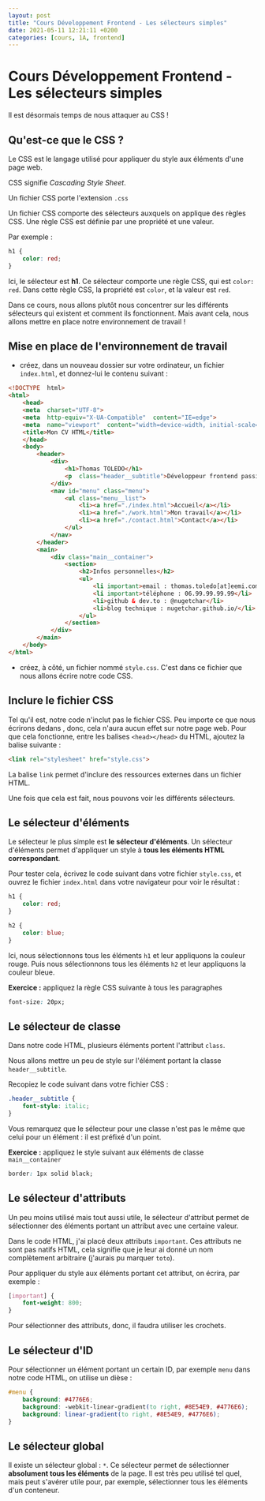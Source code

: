 ```yaml
---
layout: post
title: "Cours Développement Frontend - Les sélecteurs simples"
date: 2021-05-11 12:21:11 +0200
categories: [cours, 1A, frontend]
---
```


# Cours Développement Frontend - Les sélecteurs simples
 
 Il est désormais temps de nous attaquer au CSS !
 
## Qu'est-ce que le CSS ?
Le CSS est le langage utilisé pour appliquer du style aux éléments d'une page web.

CSS signifie *Cascading Style Sheet*. 

Un fichier CSS porte l'extension `.css`

Un fichier CSS comporte des sélecteurs auxquels on applique des règles CSS. Une règle CSS est définie par une propriété et une valeur.

Par exemple :

```css
h1 {
	color: red;
}
```
Ici, le sélecteur est **h1**. Ce sélecteur comporte une règle CSS, qui est `color: red`. Dans cette règle CSS, la propriété est `color`, et la valeur est `red`.

Dans ce cours, nous allons plutôt nous concentrer sur les différents sélecteurs qui existent et comment ils fonctionnent. 
Mais avant cela, nous allons mettre en place notre environnement de travail !

## Mise en place de l'environnement de travail

- créez, dans un nouveau dossier sur votre ordinateur, un fichier `index.html`, et donnez-lui le contenu suivant :
```html
<!DOCTYPE  html>
<html>
	<head>
	<meta  charset="UTF-8">
	<meta  http-equiv="X-UA-Compatible"  content="IE=edge">
	<meta  name="viewport"  content="width=device-width, initial-scale=1.0">
	<title>Mon CV HTML</title>
	</head>
	<body>
		<header>
			<div>
				<h1>Thomas TOLEDO</h1>
				<p  class="header__subtitle">Développeur frontend passionné</p>
			</div>
			<nav id="menu" class="menu">
				<ul class="menu__list">
					<li><a href="./index.html">Accueil</a></li>
					<li><a href="./work.html">Mon travail</a></li>
					<li><a href="./contact.html">Contact</a></li>
				</ul>
			</nav>
		</header>
		<main>
			<div class="main__container">
				<section>
					<h2>Infos personnelles</h2>
					<ul>
						<li important>email : thomas.toledo[at]eemi.com</li>
						<li important>téléphone : 06.99.99.99.99</li>
						<li>github & dev.to : @nugetchar</li>
						<li>blog technique : nugetchar.github.io/</li>
					</ul>
				</section>
			</div>
		</main>
	</body>
</html>
```

- créez, à côté, un fichier nommé `style.css`. C'est dans ce fichier que nous allons écrire notre code CSS.

## Inclure le fichier CSS
Tel qu'il est, notre code n'inclut pas le fichier CSS. Peu importe ce que nous écrirons dedans , donc, cela n'aura aucun effet sur notre page web. 
Pour que cela fonctionne, entre les balises `<head></head>` du HTML, ajoutez la balise suivante :

```html
<link rel="stylesheet" href="style.css">
```

La balise `link` permet d'inclure des ressources externes dans un fichier HTML.

Une fois que cela est fait, nous pouvons voir les différents sélecteurs.

## Le sélecteur d'éléments

Le sélecteur le plus simple est **le sélecteur d'éléments**. Un sélecteur d'éléments permet d'appliquer un style à **tous les éléments HTML correspondant**.

Pour tester cela, écrivez le code suivant dans votre fichier `style.css`, et ouvrez le fichier `index.html` dans votre navigateur pour voir le résultat :

```css
h1 {
	color: red;
}

h2 {
	color: blue;
}
``` 

Ici, nous sélectionnons tous les éléments `h1` et leur appliquons la couleur rouge. Puis nous sélectionnons tous les éléments `h2` et leur appliquons la couleur bleue.

**Exercice :** appliquez la règle CSS suivante à tous les paragraphes
```css
font-size: 20px;
```

## Le sélecteur de classe
Dans notre code HTML, plusieurs éléments portent l'attribut `class`. 

Nous allons mettre un peu de style sur l'élément portant la classe `header__subtitle`.

Recopiez le code suivant dans votre fichier CSS :
```css
.header__subtitle {
	font-style: italic;
}
```

Vous remarquez que le sélecteur pour une classe n'est pas le même que celui pour un élément : il est préfixé d'un point.

**Exercice :** appliquez le style suivant aux éléments de classe `main__container`

```css
border: 1px solid black;
```

## Le sélecteur d'attributs

Un peu moins utilisé mais tout aussi utile, le sélecteur d'attribut permet de sélectionner des éléments portant un attribut avec une certaine valeur.

Dans le code HTML, j'ai placé deux attributs `important`. Ces attributs ne sont pas natifs HTML, cela signifie que je leur ai donné un nom complètement arbitraire (j'aurais pu marquer `toto`).

Pour appliquer du style aux éléments portant cet attribut, on écrira, par exemple :
```css
[important] {
	font-weight: 800;
}
```
Pour sélectionner des attributs, donc, il faudra utiliser les crochets.

## Le sélecteur d'ID

Pour sélectionner un élément portant un certain ID, par exemple `menu` dans notre code HTML, on utilise un dièse :

```css
#menu {
	background: #4776E6;
	background: -webkit-linear-gradient(to right, #8E54E9, #4776E6);
	background: linear-gradient(to right, #8E54E9, #4776E6);
}
```

## Le sélecteur global
Il existe un sélecteur global : `*`.
Ce sélecteur permet de sélectionner **absolument tous les éléments** de la page. Il est très peu utilisé tel quel, mais peut s'avérer utile pour, par exemple, sélectionner tous les éléments d'un conteneur.
